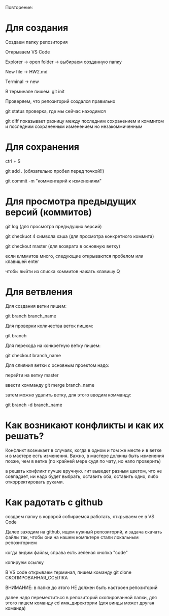 Повторение:

# Для создания

Создаем папку репозитория

Открываем VS Code

Explorer -> open folder -> выбираем созданную папку


New file -> HW2.md

Terminal -> new

В терминале пишем: git init

Проверяем, что репозиторий создался правильно

git status проверка, где мы сейчас находимся

git diff показывает разницу между последним сохранением и коммитом и последним сохраненным изменением но незакоммиченным

# Для сохранения

ctrl + S

git add . (обязательно пробел перед точкой!!)

git commit -m "комментарий к изменениям"

# Для просмотра предыдущих версий (коммитов)

git log (для просмотра предыдущих версий)

git checkuot 4 символа хэша (для просмотра конкретного коммита)

git checkout master (для возврата в основную ветку)

если клммитов много, следующие открываются пробелом или клавишей enter

чтобы выйти из списка коммитов нажать клавишу Q

# Для ветвления

Для создания ветки пишем:

git branch branch_name

Для проверки количества веток пишем:

git branch

Для перехода на конкретную ветку пишем:

git checkout branch_name

Для слияния ветки с основным проектом надо:

перейти на ветку master

ввести комманду git merge branch_name

затем можно удалить ветку, для этого вводим комманду:

git branch -d branch_name

# Как возникают конфликты и как их решать?

Конфликт возникает в случаях, когда в одном и том же месте и в ветке и в мастере есть изменения. Важно, в мастере должны быть изменения позже, чем в ветке (по крайней мере судя по чату, но нало проверить)

а решать конфликт лучше вручную.
гит выведет разным цветом, что не совпадает, ии надо будет выбрать, оставить оба, оставить одно, либо откорректировать руками.

# Как радотать с github

создаем папку в коророй собираемся работать, открываем ее в VS Code

Далее заходим на github, ищем нужный репозиторий, и задача скачать файлы так, чтобы они на нашем компьтере стали локальным репозиторием

когда видим файлы, справа есть зеленая кнопка "code"

копируем ссылку

В VS code открываем терминал, пишем команду  git clone СКОПИРОВАННАЯ_ССЫЛКА

ВНИМАНИЕ: в папке до этого НЕ должен быть настроен репозиторий

далее надо переместиться в репозиторий скопированной папки, для этого пишем команду cd имя_директории (для винды может другая команда)




